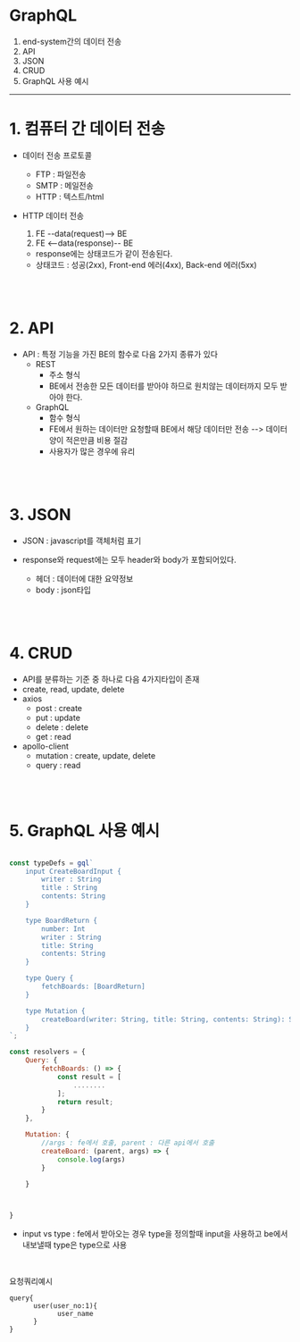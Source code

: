 # GraphQL

1. end-system간의 데이터 전송
2. API
3. JSON
4. CRUD
5. GraphQL 사용 예시
---------------

# 1. 컴퓨터 간 데이터 전송

- 데이터 전송 프로토콜
    * FTP : 파일전송
    * SMTP : 메일전송
    * HTTP : 텍스트/html

- HTTP 데이터 전송
    1. FE --data(request)--> BE
    2. FE <--data(response)-- BE

    * response에는 상태코드가 같이 전송된다.
    * 상태코드 : 성공(2xx), Front-end 에러(4xx), Back-end 에러(5xx)

</br></br>

# 2. API

- API : 특정 기능을 가진 BE의 함수로 다음 2가지 종류가 있다
    * REST
        * 주소 형식
        * BE에서 전송한 모든 데이터를 받아야 하므로 원치않는 데이터까지 모두 받아야 한다.
    * GraphQL
        * 함수 형식
        * FE에서 원하는 데이터만 요청할때 BE에서 해당 데이터만 전송 --> 데이터양이 적은만큼 비용 절감
        * 사용자가 많은 경우에 유리

</br></br>

# 3. JSON

- JSON : javascript를 객체처럼 표기

- response와 request에는 모두 header와 body가 포함되어있다.
    * 헤더 : 데이터에 대한 요약정보
    * body : json타입

</br></br>

# 4. CRUD

- API를 분류하는 기준 중 하나로 다음 4가지타입이 존재
- create, read, update, delete
- axios
    * post : create
    * put : update
    * delete : delete
    * get : read
- apollo-client
    * mutation : create, update, delete
    * query : read

</br></br>

# 5. GraphQL 사용 예시

```js

const typeDefs = gql`
    input CreateBoardInput {
        writer : String
        title : String
        contents: String
    }

    type BoardReturn {
        number: Int
        writer : String
        title: String
        contents: String
    }

    type Query {
        fetchBoards: [BoardReturn]
    }

    type Mutation {
        createBoard(writer: String, title: String, contents: String): String
    }
`;

const resolvers = {
    Query: {
        fetchBoards: () => {
            const result = [
                ........
            ];
            return result;
        }
    },

    Mutation: {
        //args : fe에서 호출, parent : 다른 api에서 호출
        createBoard: (parent, args) => {
            console.log(args)
        }

    }



}

```

- input vs type : fe에서 받아오는 경우 type을 정의할때 input을 사용하고 be에서 내보낼때 type은 type으로 사용

</br>

요청쿼리예시
```
query{
      user(user_no:1){
            user_name  
      }
}

```